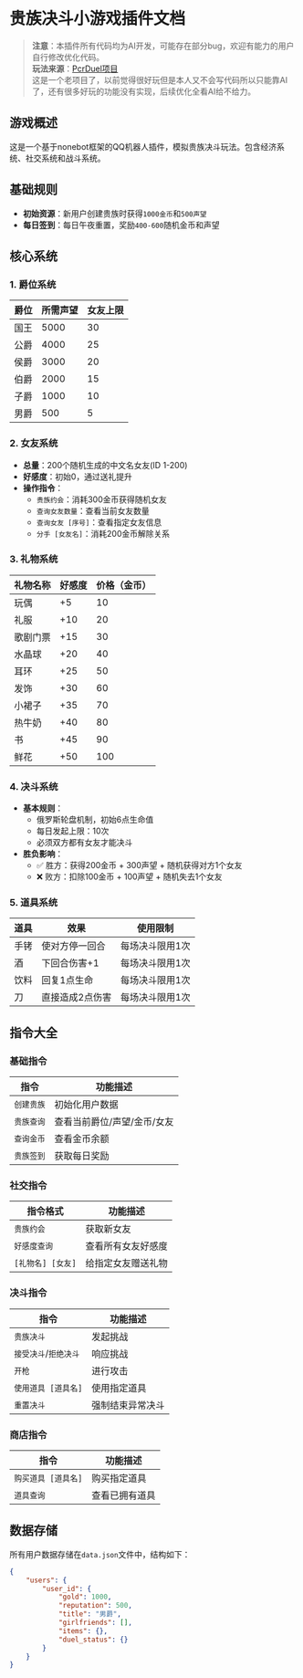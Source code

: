 # 贵族决斗小游戏插件文档

> **注意**：本插件所有代码均为AI开发，可能存在部分bug，欢迎有能力的用户自行修改优化代码。  
> **玩法来源**：[PcrDuel项目](https://github.com/Rs794613/PcrDuel)  
> 这是一个老项目了，以前觉得很好玩但是本人又不会写代码所以只能靠AI了，还有很多好玩的功能没有实现，后续优化全看AI给不给力。

## 游戏概述
这是一个基于nonebot框架的QQ机器人插件，模拟贵族决斗玩法。包含经济系统、社交系统和战斗系统。

## 基础规则
- **初始资源**：新用户创建贵族时获得`1000金币`和`500声望`
- **每日签到**：每日午夜重置，奖励`400-600`随机金币和声望

## 核心系统

### 1. 爵位系统
| 爵位   | 所需声望 | 女友上限 |
|--------|----------|----------|
| 国王   | 5000     | 30       |
| 公爵   | 4000     | 25       |
| 侯爵   | 3000     | 20       |
| 伯爵   | 2000     | 15       |
| 子爵   | 1000     | 10       |
| 男爵   | 500      | 5        |

### 2. 女友系统
- **总量**：200个随机生成的中文名女友(ID 1-200)
- **好感度**：初始0，通过送礼提升
- **操作指令**：
  - `贵族约会`：消耗300金币获得随机女友
  - `查询女友数量`：查看当前女友数量
  - `查询女友 [序号]`：查看指定女友信息
  - `分手 [女友名]`：消耗200金币解除关系

### 3. 礼物系统
| 礼物名称   | 好感度 | 价格（金币） |
|------------|--------|--------------|
| 玩偶       | +5     | 10           |
| 礼服       | +10    | 20           |
| 歌剧门票   | +15    | 30           |
| 水晶球     | +20    | 40           |
| 耳环       | +25    | 50           |
| 发饰       | +30    | 60           |
| 小裙子     | +35    | 70           |
| 热牛奶     | +40    | 80           |
| 书         | +45    | 90           |
| 鲜花       | +50    | 100          |

### 4. 决斗系统
- **基本规则**：
  - 俄罗斯轮盘机制，初始6点生命值
  - 每日发起上限：10次
  - 必须双方都有女友才能决斗
- **胜负影响**：
  - ✅ 胜方：获得200金币 + 300声望 + 随机获得对方1个女友
  - ❌ 败方：扣除100金币 + 100声望 + 随机失去1个女友

### 5. 道具系统
| 道具 | 效果                 | 使用限制         |
|------|----------------------|------------------|
| 手铐 | 使对方停一回合       | 每场决斗限用1次 |
| 酒   | 下回合伤害+1         | 每场决斗限用1次 |
| 饮料 | 回复1点生命          | 每场决斗限用1次 |
| 刀   | 直接造成2点伤害      | 每场决斗限用1次 |

## 指令大全

### 基础指令
| 指令         | 功能描述                     |
|--------------|------------------------------|
| `创建贵族`   | 初始化用户数据               |
| `贵族查询`   | 查看当前爵位/声望/金币/女友  |
| `查询金币`   | 查看金币余额                 |
| `贵族签到`   | 获取每日奖励                 |

### 社交指令
| 指令格式             | 功能描述                     |
|----------------------|------------------------------|
| `贵族约会`           | 获取新女友                   |
| `好感度查询`         | 查看所有女友好感度           |
| `[礼物名] [女友]`    | 给指定女友赠送礼物           |

### 决斗指令
| 指令                 | 功能描述                     |
|----------------------|------------------------------|
| `贵族决斗`           | 发起挑战                     |
| `接受决斗`/`拒绝决斗`| 响应挑战                     |
| `开枪`               | 进行攻击                     |
| `使用道具 [道具名]`  | 使用指定道具                 |
| `重置决斗`           | 强制结束异常决斗             |

### 商店指令
| 指令                 | 功能描述                     |
|----------------------|------------------------------|
| `购买道具 [道具名]`  | 购买指定道具                 |
| `道具查询`           | 查看已拥有道具               |

## 数据存储
所有用户数据存储在`data.json`文件中，结构如下：
```json
{
    "users": {
        "user_id": {
            "gold": 1000,
            "reputation": 500,
            "title": "男爵",
            "girlfriends": [],
            "items": {},
            "duel_status": {}
        }
    }
}
